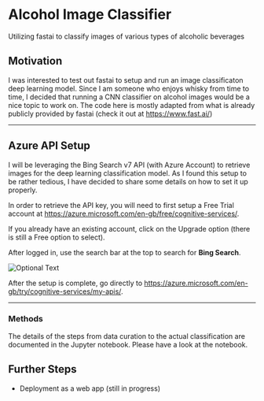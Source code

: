 # Alcohol Image Classifier
Utilizing fastai to classify images of various types of alcoholic beverages

## Motivation
I was interested to test out fastai to setup and run an image classificaton deep learning model. Since I am someone who enjoys whisky from time to time, I decided that running a CNN classifier on alcohol images would be a nice topic to work on. The code here is mostly adapted from what is already publicly provided by fastai (check it out at https://www.fast.ai/)
___

## Azure API Setup
I will be leveraging the Bing Search v7 API (with Azure Account) to retrieve images for the deep learning classification model. As I found this setup to be rather tedious, I have decided to share some details on how to set it up properly.

In order to retrieve the API key, you will need to first setup a Free Trial account at https://azure.microsoft.com/en-gb/free/cognitive-services/. 

If you already have an existing account, click on the Upgrade option (there is still a Free option to select).

After logged in, use the search bar at the top to search for **Bing Search**.

![Optional Text](../images/azure_step1.png)

After the setup is complete, go directly to https://azure.microsoft.com/en-gb/try/cognitive-services/my-apis/.
___

### Methods
The details of the steps from data curation to the actual classification are documented in the Jupyter notebook. Please have a look at the notebook.

## Further Steps
- Deployment as a web app (still in progress)
